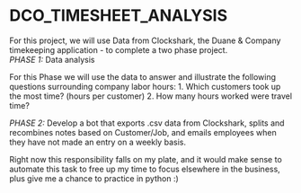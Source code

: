 # DCO_TIMESHEET_ANALYSIS
For this project, we will use Data from Clockshark, the Duane & Company timekeeping application - to complete a two phase project.  
*PHASE 1:* Data analysis

For this Phase we will use the data to answer and illustrate the following questions surrounding company labor hours:
    1. Which customers took up the most time? (hours per customer)
    2. How many hours worked were travel time? 
    
    
 *PHASE 2:*
 Develop a bot that exports .csv data from Clockshark, splits and recombines notes based on Customer/Job, and emails employees when they have not made an entry on a weekly basis.  

 Right now this responsibility falls on my plate, and it would make sense to automate this task to free up my time to focus elsewhere in the business, plus give me a chance to practice in python :)
    
